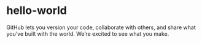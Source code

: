 # hello-world
GitHub lets you version your code, collaborate with others, and share what you’ve built with the world. We’re excited to see what you make.
